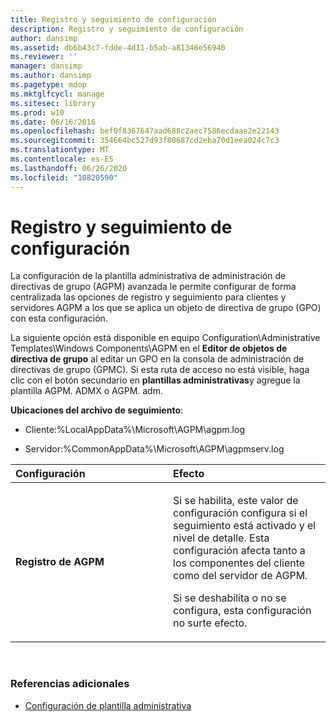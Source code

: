 ```yaml
---
title: Registro y seguimiento de configuración
description: Registro y seguimiento de configuración
author: dansimp
ms.assetid: db6b43c7-fdde-4d11-b5ab-a81346e56940
ms.reviewer: ''
manager: dansimp
ms.author: dansimp
ms.pagetype: mdop
ms.mktglfcycl: manage
ms.sitesec: library
ms.prod: w10
ms.date: 06/16/2016
ms.openlocfilehash: bef0f8367647aad688c2aec7586ecdaae2e22143
ms.sourcegitcommit: 354664bc527d93f80687cd2eba70d1eea024c7c3
ms.translationtype: MT
ms.contentlocale: es-ES
ms.lasthandoff: 06/26/2020
ms.locfileid: "10820590"
---
```

# Registro y seguimiento de configuración


La configuración de la plantilla administrativa de administración de directivas de grupo (AGPM) avanzada le permite configurar de forma centralizada las opciones de registro y seguimiento para clientes y servidores AGPM a los que se aplica un objeto de directiva de grupo (GPO) con esta configuración.

La siguiente opción está disponible en equipo Configuration\\Administrative Templates\\Windows Components\\AGPM en el **Editor de objetos de directiva de grupo** al editar un GPO en la consola de administración de directivas de grupo (GPMC). Si esta ruta de acceso no está visible, haga clic con el botón secundario en **plantillas administrativas**y agregue la plantilla AGPM. ADMX o AGPM. adm.

**Ubicaciones del archivo de seguimiento**:

-   Cliente:%LocalAppData%\\Microsoft\\AGPM\\agpm.log

-   Servidor:%CommonAppData%\\Microsoft\\AGPM\\agpmserv.log

<table>
<colgroup>
<col width="50%" />
<col width="50%" />
</colgroup>
<thead>
<tr class="header">
<th align="left">Configuración</th>
<th align="left">Efecto</th>
</tr>
</thead>
<tbody>
<tr class="odd">
<td align="left"><p><strong>Registro de AGPM</strong></p></td>
<td align="left"><p>Si se habilita, este valor de configuración configura si el seguimiento está activado y el nivel de detalle. Esta configuración afecta tanto a los componentes del cliente como del servidor de AGPM.</p>
<p>Si se deshabilita o no se configura, esta configuración no surte efecto.</p></td>
</tr>
</tbody>
</table>

 

### Referencias adicionales

-   [Configuración de plantilla administrativa](administrative-template-settings.md)

 

 





